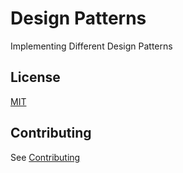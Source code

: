 # Design Patterns

Implementing Different Design Patterns

## License

[MIT](/LICENSE)

## Contributing

See [Contributing](/CONTRIBUTING.md)

